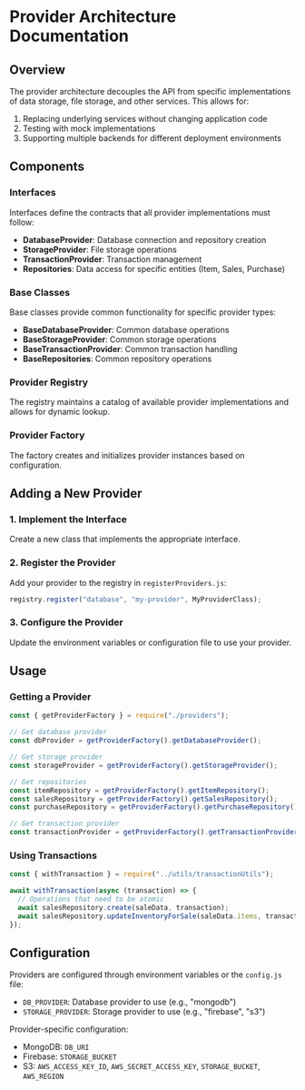 # Provider Architecture Documentation

## Overview

The provider architecture decouples the API from specific implementations of data storage, file storage, and other services.
This allows for:

1. Replacing underlying services without changing application code
2. Testing with mock implementations
3. Supporting multiple backends for different deployment environments

## Components

### Interfaces

Interfaces define the contracts that all provider implementations must follow:

- **DatabaseProvider**: Database connection and repository creation
- **StorageProvider**: File storage operations
- **TransactionProvider**: Transaction management
- **Repositories**: Data access for specific entities (Item, Sales, Purchase)

### Base Classes

Base classes provide common functionality for specific provider types:

- **BaseDatabaseProvider**: Common database operations
- **BaseStorageProvider**: Common storage operations
- **BaseTransactionProvider**: Common transaction handling
- **BaseRepositories**: Common repository operations

### Provider Registry

The registry maintains a catalog of available provider implementations and allows for dynamic lookup.

### Provider Factory

The factory creates and initializes provider instances based on configuration.

## Adding a New Provider

### 1. Implement the Interface

Create a new class that implements the appropriate interface.

### 2. Register the Provider

Add your provider to the registry in `registerProviders.js`:

```javascript
registry.register("database", "my-provider", MyProviderClass);
```

### 3. Configure the Provider

Update the environment variables or configuration file to use your provider.

## Usage

### Getting a Provider

```javascript
const { getProviderFactory } = require("./providers");

// Get database provider
const dbProvider = getProviderFactory().getDatabaseProvider();

// Get storage provider
const storageProvider = getProviderFactory().getStorageProvider();

// Get repositories
const itemRepository = getProviderFactory().getItemRepository();
const salesRepository = getProviderFactory().getSalesRepository();
const purchaseRepository = getProviderFactory().getPurchaseRepository();

// Get transaction provider
const transactionProvider = getProviderFactory().getTransactionProvider();
```

### Using Transactions

```javascript
const { withTransaction } = require("../utils/transactionUtils");

await withTransaction(async (transaction) => {
  // Operations that need to be atomic
  await salesRepository.create(saleData, transaction);
  await salesRepository.updateInventoryForSale(saleData.items, transaction);
});
```

## Configuration

Providers are configured through environment variables or the `config.js` file:

- `DB_PROVIDER`: Database provider to use (e.g., "mongodb")
- `STORAGE_PROVIDER`: Storage provider to use (e.g., "firebase", "s3")

Provider-specific configuration:

- MongoDB: `DB_URI`
- Firebase: `STORAGE_BUCKET`
- S3: `AWS_ACCESS_KEY_ID`, `AWS_SECRET_ACCESS_KEY`, `STORAGE_BUCKET`, `AWS_REGION`
